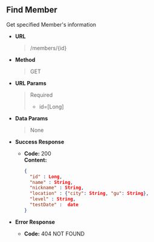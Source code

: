 **Find Member**
----
Get specified Member's information

* **URL**

  >/members/{id}


* **Method**

  > GET


* **URL Params**

  > Required<br />
  >  * id=[Long]

* **Data Params**

  > None

* **Success Response**
    * **Code:** 200 <br />
      **Content:**
      ```json
      {
        "id" : Long,
        "name" : String,
        "nickname" : String,
        "location" : {"city": String, "gu": String},
        "level" : String,
        "testDate" :  date
      }
      ```


* **Error Response**
    * **Code:** 404 NOT FOUND <br />